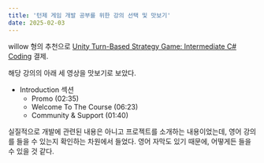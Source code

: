 ```yaml
---
title: '턴제 게임 개발 공부를 위한 강의 선택 및 맛보기'
date: 2025-02-03
---
```


willow 형의 추천으로 [Unity Turn-Based Strategy Game: Intermediate C# Coding](https://www.udemy.com/course/unity-turn-based-strategy/) 결제.

해당 강의의 아래 세 영상을 맛보기로 보았다.

- Introduction 섹션
  - Promo (02:35)
  - Welcome To The Course (06:23)
  - Community & Support (01:40)

실질적으로 개발에 관련된 내용은 아니고 프로젝트를 소개하는 내용이었는데, 영어 강의를 들을 수 있는지 확인하는 차원에서 들었다. 영어 자막도 있기 때문에, 어떻게든 들을 수 있을 것 같다.